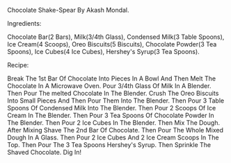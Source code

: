 Chocolate Shake-Spear By Akash Mondal.

Ingredients:

Chocolate Bar(2 Bars),
Milk(3/4th Glass),
Condensed Milk(3 Table Spoons),
Ice Cream(4 Scoops),
Oreo Biscuits(5 Biscuits),
Chocolate Powder(3 Tea Spoons),
Ice Cubes(4 Ice Cubes),
Hershey's Syrup(3 Tea Spoons).

Recipe:

Break The 1st Bar Of Chocolate Into Pieces In A Bowl And Then Melt The Chocolate In A Microwave Oven.
Pour 3/4th Glass Of Milk In A Blender.
Then Pour The melted Chocolate In The Blender.
Crush The Oreo Biscuits Into Small Pieces And Then Pour Them Into The Blender.
Then Pour 3 Table Spoons Of Condensed Milk Into The Blender.
Then Pour 2 Scoops Of Ice Cream In The Blender.
Then Pour 3 Tea Spoons Of Chocolate Powder In The Blender.
Then Pour 2 Ice Cubes In The Blender.
Then Mix The Dough.
After Mixing Shave The 2nd Bar Of Chocolate.
Then Pour The Whole Mixed Dough In A Glass.
Then Pour 2 Ice Cubes And 2 Ice Cream Scoops In The Top.
Then Pour The 3 Tea Spoons Hershey's Syrup.
Then Sprinkle The Shaved Chocolate.
Dig In!